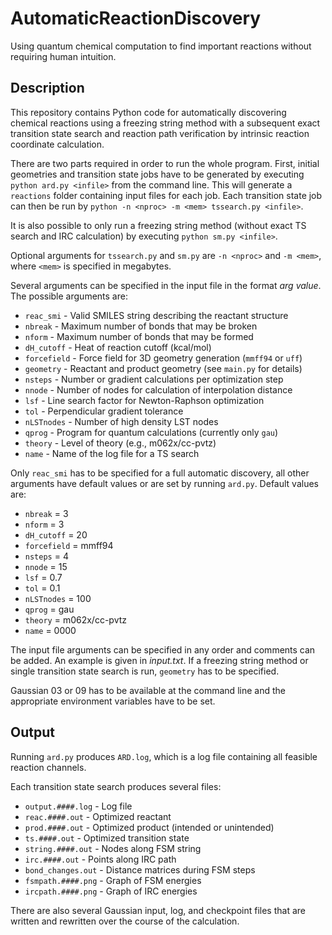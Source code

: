 # AutomaticReactionDiscovery
Using quantum chemical computation to find important reactions without
requiring human intuition.

## Description
This repository contains Python code for automatically discovering chemical
reactions using a freezing string method with a subsequent exact transition
state search and reaction path verification by intrinsic reaction coordinate
calculation.

There are two parts required in order to run the whole program. First, initial
geometries and transition state jobs have to be generated by executing
`python ard.py <infile>` from the command line. This will generate a `reactions`
folder containing input files for each job. Each transition state job can then
be run by `python -n <nproc> -m <mem> tssearch.py <infile>`.

It is also possible to only run a freezing string method (without exact TS
search and IRC calculation) by executing
`python sm.py <infile>`.

Optional arguments for `tssearch.py` and `sm.py` are `-n <nproc>` and `-m <mem>`,
where `<mem>` is specified in megabytes.

Several arguments can be specified in the input file in the format _arg value_.
The possible arguments are:

* `reac_smi`       - Valid SMILES string describing the reactant structure
* `nbreak`         - Maximum number of bonds that may be broken
* `nform`          - Maximum number of bonds that may be formed
* `dH_cutoff`      - Heat of reaction cutoff (kcal/mol)
* `forcefield`     - Force field for 3D geometry generation (`mmff94` or `uff`)
* `geometry`       - Reactant and product geometry (see `main.py` for details)
* `nsteps`         - Number or gradient calculations per optimization step
* `nnode`          - Number of nodes for calculation of interpolation distance
* `lsf`            - Line search factor for Newton-Raphson optimization
* `tol`            - Perpendicular gradient tolerance
* `nLSTnodes`      - Number of high density LST nodes
* `qprog`          - Program for quantum calculations (currently only `gau`)
* `theory`         - Level of theory (e.g., m062x/cc-pvtz)
* `name`           - Name of the log file for a TS search

Only `reac_smi` has to be specified for a full automatic discovery, all other
arguments have default values or are set by running `ard.py`.
Default values are:
* `nbreak` = 3
* `nform` = 3
* `dH_cutoff` = 20
* `forcefield` = mmff94
* `nsteps` = 4
* `nnode` = 15
* `lsf` = 0.7
* `tol` = 0.1
* `nLSTnodes` = 100
* `qprog` = gau
* `theory` = m062x/cc-pvtz
* `name` = 0000

The input file arguments can be specified in any order and comments can be
added. An example is given in _input.txt_. If a freezing string method or
single transition state search is run, `geometry` has to be specified.

Gaussian 03 or 09 has to be available at the command line and the appropriate
environment variables have to be set.

## Output

Running `ard.py` produces `ARD.log`, which is a log file containing all feasible
reaction channels.

Each transition state search produces several files:

* `output.####.log`  - Log file
* `reac.####.out`    - Optimized reactant
* `prod.####.out`    - Optimized product (intended or unintended)
* `ts.####.out`      - Optimized transition state
* `string.####.out`  - Nodes along FSM string
* `irc.####.out`     - Points along IRC path
* `bond_changes.out` - Distance matrices during FSM steps
* `fsmpath.####.png` - Graph of FSM energies
* `ircpath.####.png` - Graph of IRC energies

There are also several Gaussian input, log, and checkpoint files that are
written and rewritten over the course of the calculation.

